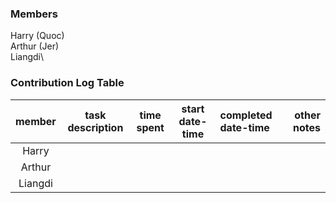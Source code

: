 ### Members
Harry (Quoc)\
Arthur (Jer)\
Liangdi\


### Contribution Log Table
| member | task description | time spent | start date-time | completed date-time | other notes |
|:------:|------------------|:----------:|:---------------:|:--------------------|------------:|
| Harry |                  |            |                 |                     |             |
| Arthur |                  |            |                 |                     |             |
| Liangdi |                  |            |                 |                     |             |